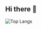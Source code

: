 ## Hi there 👋

![Top Langs](https://github-readme-stats.vercel.app/api/top-langs/?username=an-vu&layout=compact)
